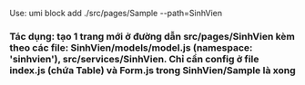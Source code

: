 Use: umi block add ./src/pages/Sample --path=SinhVien

### Tác dụng: tạo 1 trang mới ở đường dẫn src/pages/SinhVien kèm theo các file: SinhVien/models/model.js (namespace: 'sinhvien'), src/services/SinhVien. Chỉ cần config ở file index.js (chứa Table) và Form.js trong SinhVien/Sample là xong 